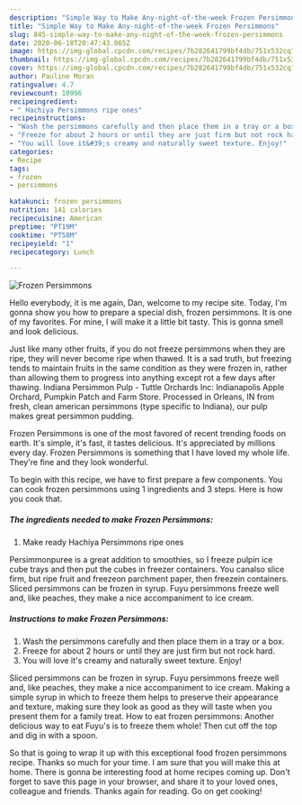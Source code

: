 ```yaml
---
description: "Simple Way to Make Any-night-of-the-week Frozen Persimmons"
title: "Simple Way to Make Any-night-of-the-week Frozen Persimmons"
slug: 845-simple-way-to-make-any-night-of-the-week-frozen-persimmons
date: 2020-06-18T20:47:43.065Z
image: https://img-global.cpcdn.com/recipes/7b282641799bf4db/751x532cq70/frozen-persimmons-recipe-main-photo.jpg
thumbnail: https://img-global.cpcdn.com/recipes/7b282641799bf4db/751x532cq70/frozen-persimmons-recipe-main-photo.jpg
cover: https://img-global.cpcdn.com/recipes/7b282641799bf4db/751x532cq70/frozen-persimmons-recipe-main-photo.jpg
author: Pauline Moran
ratingvalue: 4.7
reviewcount: 10996
recipeingredient:
- " Hachiya Persimmons ripe ones"
recipeinstructions:
- "Wash the persimmons carefully and then place them in a tray or a box."
- "Freeze for about 2 hours or until they are just firm but not rock hard."
- "You will love it&#39;s creamy and naturally sweet texture. Enjoy!"
categories:
- Recipe
tags:
- frozen
- persimmons

katakunci: frozen persimmons 
nutrition: 141 calories
recipecuisine: American
preptime: "PT19M"
cooktime: "PT58M"
recipeyield: "1"
recipecategory: Lunch

---
```



![Frozen Persimmons](https://img-global.cpcdn.com/recipes/7b282641799bf4db/751x532cq70/frozen-persimmons-recipe-main-photo.jpg)

Hello everybody, it is me again, Dan, welcome to my recipe site. Today, I'm gonna show you how to prepare a special dish, frozen persimmons. It is one of my favorites. For mine, I will make it a little bit tasty. This is gonna smell and look delicious.

Just like many other fruits, if you do not freeze persimmons when they are ripe, they will never become ripe when thawed. It is a sad truth, but freezing tends to maintain fruits in the same condition as they were frozen in, rather than allowing them to progress into anything except rot a few days after thawing. Indiana Persimmon Pulp - Tuttle Orchards Inc: Indianapolis Apple Orchard, Pumpkin Patch and Farm Store. Processed in Orleans, IN from fresh, clean american persimmons (type specific to Indiana), our pulp makes great persimmon pudding.

Frozen Persimmons is one of the most favored of recent trending foods on earth. It's simple, it's fast, it tastes delicious. It's appreciated by millions every day. Frozen Persimmons is something that I have loved my whole life. They're fine and they look wonderful.


To begin with this recipe, we have to first prepare a few components. You can cook frozen persimmons using 1 ingredients and 3 steps. Here is how you cook that.

<!--inarticleads1-->

##### The ingredients needed to make Frozen Persimmons:

1. Make ready  Hachiya Persimmons ripe ones


Persimmonpuree is a great addition to smoothies, so I freeze pulpin ice cube trays and then put the cubes in freezer containers. You canalso slice firm, but ripe fruit and freezeon parchment paper, then freezein containers. Sliced persimmons can be frozen in syrup. Fuyu persimmons freeze well and, like peaches, they make a nice accompaniment to ice cream. 

<!--inarticleads2-->

##### Instructions to make Frozen Persimmons:

1. Wash the persimmons carefully and then place them in a tray or a box.
1. Freeze for about 2 hours or until they are just firm but not rock hard.
1. You will love it&#39;s creamy and naturally sweet texture. Enjoy!


Sliced persimmons can be frozen in syrup. Fuyu persimmons freeze well and, like peaches, they make a nice accompaniment to ice cream. Making a simple syrup in which to freeze them helps to preserve their appearance and texture, making sure they look as good as they will taste when you present them for a family treat. How to eat frozen persimmons: Another delicious way to eat Fuyu&#39;s is to freeze them whole! Then cut off the top and dig in with a spoon. 

So that is going to wrap it up with this exceptional food frozen persimmons recipe. Thanks so much for your time. I am sure that you will make this at home. There is gonna be interesting food at home recipes coming up. Don't forget to save this page in your browser, and share it to your loved ones, colleague and friends. Thanks again for reading. Go on get cooking!
